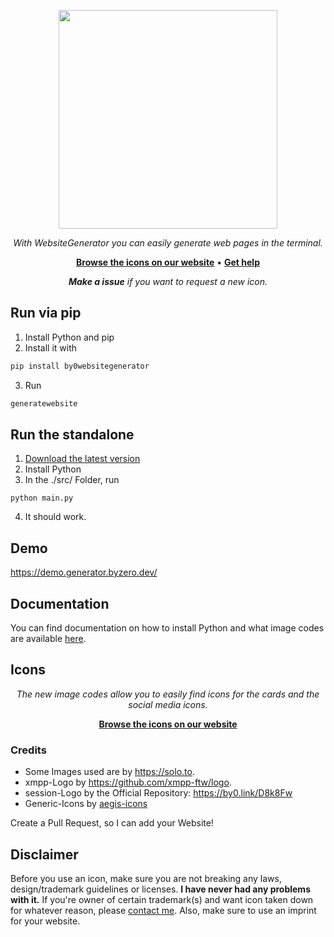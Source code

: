 <p align="center">
    <a href="https://byzero.dev/copyright">
        <img src="https://raw.githubusercontent.com/byZeroOfficial/WebsiteGenerator/main/brand/Logo.png" width="350" />
    </a>
</p>
<p align="center">
    <i>With WebsiteGenerator you can easily generate web pages in the terminal.</i>
</p>
<p align="center">
   <b><a href="https://generator.byzero.dev/image-codes">Browse the icons on our website</a></b> • <b><a href="https://github.com/byZeroOfficial/WebsiteGenerator/issues">Get help</a></b>
</p>

<p align="center">
    <i><b>Make a issue</b> if you want to request a new icon.</i>

## Run via pip

1. Install Python and pip
2. Install it with 
    
```bash
pip install by0websitegenerator
```
3. Run
```bash
generatewebsite
```

    
## Run the standalone
1. [Download the latest version](https://github.com/byZeroOfficial/WebsiteGenerator/releases/latest/download/WebsiteGenerator.zip)
2. Install Python
3. In the ./src/ Folder, run
```
python main.py 
```
4. It should work.




## Demo

https://demo.generator.byzero.dev/


## Documentation

You can find documentation on how to install Python and what image codes are available [here](https://generator.by0.link).



## Icons
<p align="center">
    <i>The new image codes allow you to easily find icons for the cards and the social media icons.</i>
</p>
<p align="center">
   <b><a href="https://generator.by0.link/image-codes">Browse the icons on our website</a></b>
</p>

### Credits
- Some Images used are by https://solo.to.
- xmpp-Logo by https://github.com/xmpp-ftw/logo.
- session-Logo by the Official Repository: https://by0.link/D8k8Fw
- Generic-Icons by [aegis-icons](https://aegis-icons.github.io/)

Create a Pull Request, so I can add your Website!

## Disclaimer
Before you use an icon, make sure you are not breaking any laws, design/trademark guidelines or licenses. **I have never had any problems with it.**
If you're owner of certain trademark(s) and want icon taken down for whatever reason, please [contact me](mailto:mail@byzero.dev).
Also, make sure to use an imprint for your website.
